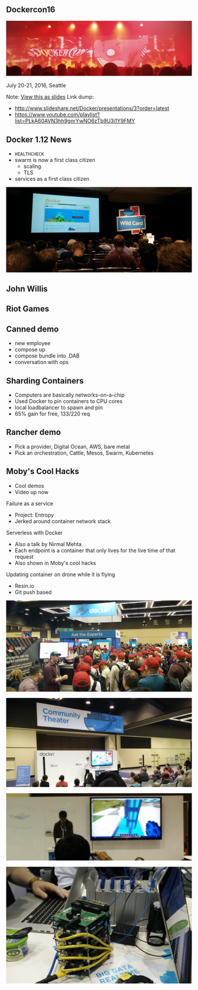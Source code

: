 Dockercon16
-----------




![](dockercon16/dockercon.metal.jpg)

July 20-21, 2016, Seattle

Note: <a href="slides.html?talks/dockercon16.md#!">View this as slides</a>
Link dump:
- http://www.slideshare.net/Docker/presentations/3?order=latest
- https://www.youtube.com/playlist?list=PLkA60AVN3hh9gnrYwNO6zTb9U3i1Y9FMY



Docker 1.12 News
----------------

- `HEALTHCHECK`
- swarm is now a first class citizen
  - scaling
  - TLS
- services as a first class citizen



![](dockercon16/generic.talk.jpg)


John Willis
-----------



Riot Games
----------



Canned demo
-----------
- new employee
- compose up
- compose bundle into .DAB
- conversation with ops



Sharding Containers
-------------------
- Computers are basically networks-on-a-chip
- Used Docker to pin containers to CPU cores
- local loadbalancer to spawn and pin
- 65% gain for free, 133/220 req



Rancher demo
------------
- Pick a provider, Digital Ocean, AWS, bare metal
- Pick an orchestration, Cattle, Mesos, Swarm, Kubernetes



Moby's Cool Hacks
-----------------

- Cool demos
- Video up now


Failure as a service
- Project: Entropy
- Jerked around container network stack


Serverless with Docker
- Also a talk by Nirmal Mehta
- Each endpoint is a container that only lives for the live time of that request
- Also shown in Moby's cool hacks


Updating container on drone while it is flying
- Resin.io
- Git push based



![](dockercon16/redhats.jpg)


![](dockercon16/pi0.jpg)


![](dockercon16/minecraft.jpg)


![](dockercon16/crate.io.nuc.cluster.jpg)

